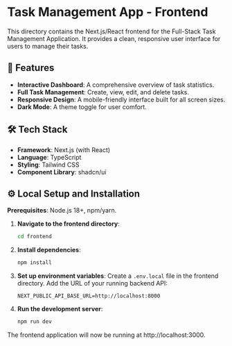 # Task Management App - Frontend

This directory contains the Next.js/React frontend for the Full-Stack Task Management Application. It provides a clean, responsive user interface for users to manage their tasks.

## 🚀 Features

- **Interactive Dashboard**: A comprehensive overview of task statistics.
- **Full Task Management**: Create, view, edit, and delete tasks.
- **Responsive Design**: A mobile-friendly interface built for all screen sizes.
- **Dark Mode**: A theme toggle for user comfort.

## 🛠️ Tech Stack

- **Framework**: Next.js (with React)
- **Language**: TypeScript
- **Styling**: Tailwind CSS
- **Component Library**: shadcn/ui

## ⚙️ Local Setup and Installation

**Prerequisites**: Node.js 18+, npm/yarn.

1. **Navigate to the frontend directory**:
   ```bash
   cd frontend
   ```

2. **Install dependencies**:
   ```bash
   npm install
   ```

3. **Set up environment variables**:
   Create a `.env.local` file in the frontend directory. Add the URL of your running backend API:
   ```
   NEXT_PUBLIC_API_BASE_URL=http://localhost:8000
   ```

4. **Run the development server**:
   ```bash
   npm run dev
   ```

The frontend application will now be running at http://localhost:3000.
